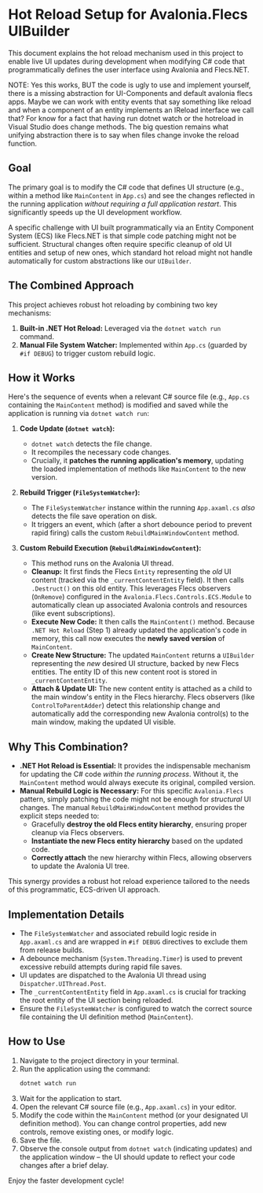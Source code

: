 # Hot Reload Setup for Avalonia.Flecs UIBuilder

This document explains the hot reload mechanism used in this project to enable live UI updates during development when modifying C# code that programmatically defines the user interface using Avalonia and Flecs.NET.

NOTE: Yes this works, BUT the code is ugly to use and implement yourself, there is a missing abstraction for UI-Components and default avalonia flecs apps. Maybe we can work with entity events that say something like reload and when a component of an entity implements an IReload interface we call that? For know for a fact that having run dotnet watch or the hotreload in Visual Studio does change methods. The big question remains what unifying abstraction there is to say when files change invoke the reload function.

## Goal

The primary goal is to modify the C# code that defines UI structure (e.g., within a method like `MainContent` in `App.cs`) and see the changes reflected in the running application _without requiring a full application restart_. This significantly speeds up the UI development workflow.

A specific challenge with UI built programmatically via an Entity Component System (ECS) like Flecs.NET is that simple code patching might not be sufficient. Structural changes often require specific cleanup of old UI entities and setup of new ones, which standard hot reload might not handle automatically for custom abstractions like our `UIBuilder`.

## The Combined Approach

This project achieves robust hot reloading by combining two key mechanisms:

1.  **Built-in .NET Hot Reload:** Leveraged via the `dotnet watch run` command.
2.  **Manual File System Watcher:** Implemented within `App.cs` (guarded by `#if DEBUG`) to trigger custom rebuild logic.

## How it Works

Here's the sequence of events when a relevant C# source file (e.g., `App.cs` containing the `MainContent` method) is modified and saved while the application is running via `dotnet watch run`:

1.  **Code Update (`dotnet watch`):**

    - `dotnet watch` detects the file change.
    - It recompiles the necessary code changes.
    - Crucially, it **patches the running application's memory**, updating the loaded implementation of methods like `MainContent` to the new version.

2.  **Rebuild Trigger (`FileSystemWatcher`):**

    - The `FileSystemWatcher` instance within the running `App.axaml.cs` _also_ detects the file save operation on disk.
    - It triggers an event, which (after a short debounce period to prevent rapid firing) calls the custom `RebuildMainWindowContent` method.

3.  **Custom Rebuild Execution (`RebuildMainWindowContent`):**
    - This method runs on the Avalonia UI thread.
    - **Cleanup:** It first finds the Flecs `Entity` representing the _old_ UI content (tracked via the `_currentContentEntity` field). It then calls `.Destruct()` on this old entity. This leverages Flecs observers (`OnRemove`) configured in the `Avalonia.Flecs.Controls.ECS.Module` to automatically clean up associated Avalonia controls and resources (like event subscriptions).
    - **Execute New Code:** It then calls the `MainContent()` method. Because `.NET Hot Reload` (Step 1) already updated the application's code in memory, this call now executes the **newly saved version** of `MainContent`.
    - **Create New Structure:** The updated `MainContent` returns a `UIBuilder` representing the _new_ desired UI structure, backed by new Flecs entities. The entity ID of this new content root is stored in `_currentContentEntity`.
    - **Attach & Update UI:** The new content entity is attached as a child to the main window's entity in the Flecs hierarchy. Flecs observers (like `ControlToParentAdder`) detect this relationship change and automatically add the corresponding new Avalonia control(s) to the main window, making the updated UI visible.

## Why This Combination?

- **.NET Hot Reload is Essential:** It provides the indispensable mechanism for updating the C# code _within the running process_. Without it, the `MainContent` method would always execute its original, compiled version.
- **Manual Rebuild Logic is Necessary:** For this specific `Avalonia.Flecs` pattern, simply patching the code might not be enough for _structural_ UI changes. The manual `RebuildMainWindowContent` method provides the explicit steps needed to:
  - Gracefully **destroy the old Flecs entity hierarchy**, ensuring proper cleanup via Flecs observers.
  - **Instantiate the new Flecs entity hierarchy** based on the updated code.
  - **Correctly attach** the new hierarchy within Flecs, allowing observers to update the Avalonia UI tree.

This synergy provides a robust hot reload experience tailored to the needs of this programmatic, ECS-driven UI approach.

## Implementation Details

- The `FileSystemWatcher` and associated rebuild logic reside in `App.axaml.cs` and are wrapped in `#if DEBUG` directives to exclude them from release builds.
- A debounce mechanism (`System.Threading.Timer`) is used to prevent excessive rebuild attempts during rapid file saves.
- UI updates are dispatched to the Avalonia UI thread using `Dispatcher.UIThread.Post`.
- The `_currentContentEntity` field in `App.axaml.cs` is crucial for tracking the root entity of the UI section being reloaded.
- Ensure the `FileSystemWatcher` is configured to watch the correct source file containing the UI definition method (`MainContent`).

## How to Use

1.  Navigate to the project directory in your terminal.
2.  Run the application using the command:
    ```bash
    dotnet watch run
    ```
3.  Wait for the application to start.
4.  Open the relevant C# source file (e.g., `App.axaml.cs`) in your editor.
5.  Modify the code within the `MainContent` method (or your designated UI definition method). You can change control properties, add new controls, remove existing ones, or modify logic.
6.  Save the file.
7.  Observe the console output from `dotnet watch` (indicating updates) and the application window – the UI should update to reflect your code changes after a brief delay.

Enjoy the faster development cycle!
